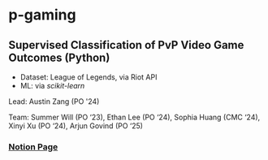 # p-gaming

## Supervised Classification of PvP Video Game Outcomes (Python)
- Dataset: League of Legends, via Riot API
- ML: via <i>scikit-learn</i>

Lead: Austin Zang (PO '24)

Team: Summer Will (PO ‘23), Ethan Lee (PO ‘24), Sophia Huang (CMC ‘24), Xinyi Xu (PO ‘24), Arjun Govind (PO ‘25)



### [Notion Page](https://vivacious-leech-c44.notion.site/Welcome-to-P-Gaming-eab3f5a83ee542da8879a97550509785)

